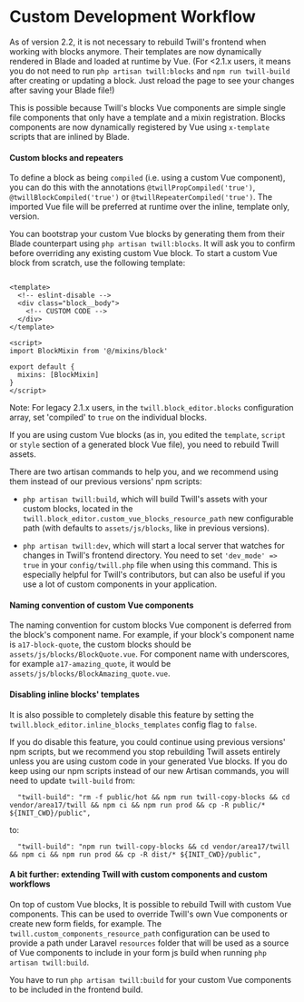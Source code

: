 # Custom Development Workflow

As of version 2.2, it is not necessary to rebuild Twill's frontend when working with blocks anymore. Their templates are now dynamically rendered in Blade and loaded at runtime by Vue. (For <2.1.x users, it means you do not need to run `php artisan twill:blocks` and `npm run twill-build` after creating or updating a block. Just reload the page to see your changes after saving your Blade file!)

This is possible because Twill's blocks Vue components are simple single file components that only have a template and a mixin registration. Blocks components are now dynamically registered by Vue using `x-template` scripts that are inlined by Blade.

#### Custom blocks and repeaters

To define a block as being `compiled` (i.e. using a custom Vue component), you can do this with the annotations `@twillPropCompiled('true')`, `@twillBlockCompiled('true')` or `@twillRepeaterCompiled('true')`. The imported Vue file will be preferred at runtime over the inline, template only, version. 

You can bootstrap your custom Vue blocks by generating them from their Blade counterpart using `php artisan twill:blocks`. It will ask you to confirm before overriding any existing custom Vue block. To start a custom Vue block from scratch, use the following template:

```vue

<template>
  <!-- eslint-disable -->
  <div class="block__body">
    <!-- CUSTOM CODE -->
  </div>
</template>

<script>
import BlockMixin from '@/mixins/block'

export default {
  mixins: [BlockMixin]
}
</script>

```

Note: For legacy 2.1.x users, in the `twill.block_editor.blocks` configuration array, set 'compiled' to `true` on the individual blocks.

If you are using custom Vue blocks (as in, you edited the `template`, `script` or `style` section of a generated block Vue file), you need to rebuild Twill assets.

There are two artisan commands to help you, and we recommend using them instead of our previous versions' npm scripts:

 - `php artisan twill:build`, which will build Twill's assets with your custom blocks, located in the `twill.block_editor.custom_vue_blocks_resource_path` new configurable path (with defaults to `assets/js/blocks`, like in previous versions).

 - `php artisan twill:dev`, which will start a local server that watches for changes in Twill's frontend directory. You need to set `'dev_mode' => true` in your `config/twill.php` file when using this command. This is especially helpful for Twill's contributors, but can also be useful if you use a lot of custom components in your application.

#### Naming convention of custom Vue components

The naming convention for custom blocks Vue component is deferred from the block's component name. For example, if your block's component name is `a17-block-quote`, the custom blocks should be `assets/js/blocks/BlockQuote.vue`. For component name with underscores, for example `a17-amazing_quote`, it would be `assets/js/blocks/BlockAmazing_quote.vue`.

#### Disabling inline blocks' templates

It is also possible to completely disable this feature by setting the `twill.block_editor.inline_blocks_templates` config flag to `false`.

If you do disable this feature, you could continue using previous versions' npm scripts, but we recommend you stop rebuilding Twill assets entirely unless you are using custom code in your generated Vue blocks. If you do keep using our npm scripts instead of our new Artisan commands, you will need to update `twill-build` from:

```
  "twill-build": "rm -f public/hot && npm run twill-copy-blocks && cd vendor/area17/twill && npm ci && npm run prod && cp -R public/* ${INIT_CWD}/public",
```

to:

```
  "twill-build": "npm run twill-copy-blocks && cd vendor/area17/twill && npm ci && npm run prod && cp -R dist/* ${INIT_CWD}/public",
```

#### A bit further: extending Twill with custom components and custom workflows

On top of custom Vue blocks, It is possible to rebuild Twill with custom Vue components. This can be used to override Twill's own Vue components or create new form fields, for example. The `twill.custom_components_resource_path` configuration can be used to provide a path under Laravel `resources` folder that will be used as a source of Vue components to include in your form js build when running `php artisan twill:build`.

You have to run `php artisan twill:build` for your custom Vue components to be included in the frontend build.
